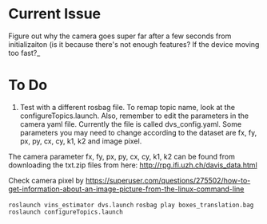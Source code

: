 # Current Issue
Figure out why the camera goes super far after a few seconds from initializaiton (is it because there's not enough features? If the device moving too fast?_

# To Do
1) Test with a different rosbag file. To remap topic name, look at the configureTopics.launch. Also, remember to edit the parameters in the camera yaml file. Currently the file is called dvs_config.yaml. Some parameters you may need to change according to the dataset are fx, fy, px, py, cx, cy, k1, k2 and image pixel.

The camera parameter fx, fy, px, py, cx, cy, k1, k2  can be found from downloading the txt.zip files from here: http://rpg.ifi.uzh.ch/davis_data.html

Check camera pixel by https://superuser.com/questions/275502/how-to-get-information-about-an-image-picture-from-the-linux-command-line

```roslaunch vins_estimator dvs.launch```
```rosbag play boxes_translation.bag```
```roslaunch configureTopics.launch ```
